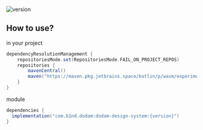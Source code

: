 ![version](https://img.shields.io/badge/version-1.3.2-blue)

## How to use?
in your project
```gradle
dependencyResolutionManagement {
    repositoriesMode.set(RepositoriesMode.FAIL_ON_PROJECT_REPOS)
    repositories {
        mavenCentral()
        maven("https://maven.pkg.jetbrains.space/kotlin/p/wasm/experimental")
    }
}
```

module
```gradle
dependencies {
  implementation("com.b1nd.dodam:dodam-design-system:{version}")
}

